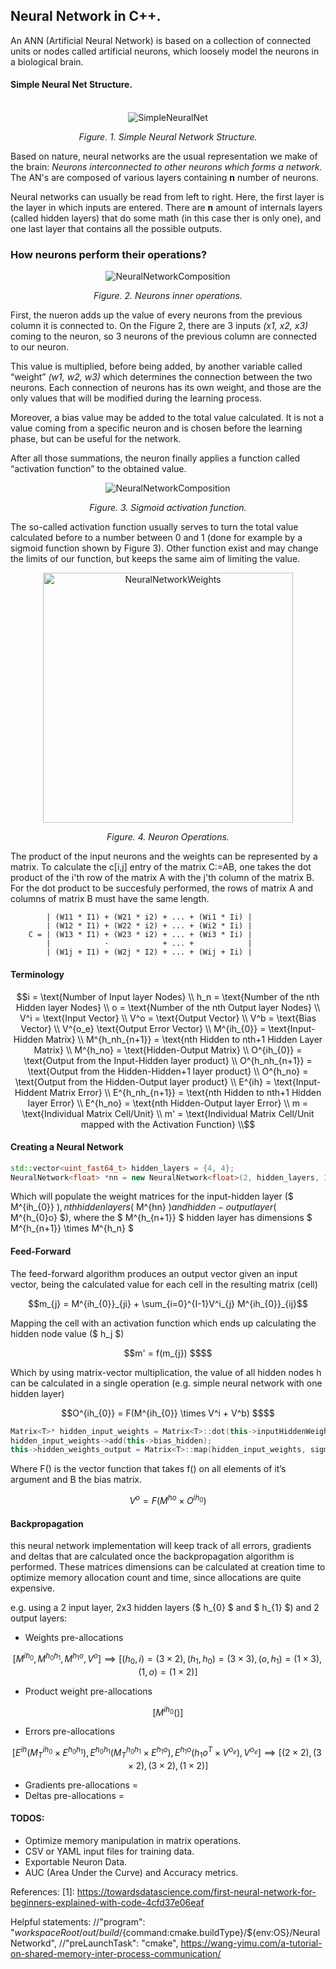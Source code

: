## Neural Network in C++. 

An ANN (Artificial Neural Network) is based on a collection of connected units or nodes called artificial neurons, which loosely model the neurons in a biological brain.

#### Simple Neural Net Structure.
<br />

<center> 
    <img src="./Resources/SimpleNeuralNetwork.jpg" alt="SimpleNeuralNet">
    <p><i>Figure. 1. Simple Neural Network Structure.</i></p>
</center>


Based on nature, neural networks are the usual representation we make of the brain: *Neurons interconnected to other neurons which forms a network.* The AN's are composed of various layers containing **n** number of neurons.

Neural networks can usually be read from left to right. Here, the first layer is the layer in which inputs are entered. There are **n** amount of internals layers (called hidden layers) that do some math (in this case ther is only one), and one last layer that contains all the possible outputs.

### How neurons perform their operations?
<center> 
    <img src="./Resources/NeuralNetworkComposition.jpeg" alt="NeuralNetworkComposition">
    <p><i>Figure. 2. Neurons inner operations.</i></p>
</center>

First, the nueron adds up the value of every neurons from the previous column it is connected to. On the Figure 2, there are 3 inputs *(x1, x2, x3)* coming to the neuron, so 3 neurons of the previous column are connected to our neuron.

This value is multiplied, before being added, by another variable called “weight” *(w1, w2, w3)* which determines the connection between the two neurons. Each connection of neurons has its own weight, and those are the only values that will be modified during the learning process.

Moreover, a bias value may be added to the total value calculated. It is not a value coming from a specific neuron and is chosen before the learning phase, but can be useful for the network.

After all those summations, the neuron finally applies a function called “activation function” to the obtained value.

<center> 
    <img src="./Resources/SigmoidFunction.png" alt="NeuralNetworkComposition">
    <p><i>Figure. 3. Sigmoid activation function.</i></p>
</center>

The so-called activation function usually serves to turn the total value calculated before to a number between 0 and 1 (done for example by a sigmoid function shown by Figure 3). Other function exist and may change the limits of our function, but keeps the same aim of limiting the value.

<center>
    <img src="./Resources/NeuralNetworkWeights.png" width="400px" alt="NeuralNetworkWeights">
    <p><i>Figure. 4. Neuron Operations.</i></p>
</center>

The product of the input neurons and the weights can be represented by a matrix. To calculate the c[i,j] entry of the matrix C:=AB, one takes the dot product of the i'th row of the matrix A with the j'th column of the matrix B. For the dot product to be succesfuly performed, the rows of matrix A and columns of matrix B must have the same length.
 
            | (W11 * I1) + (W21 * i2) + ... + (Wi1 * Ii) | 
            | (W12 * I1) + (W22 * i2) + ... + (Wi2 * Ii) |    
        C = | (W13 * I1) + (W23 * i2) + ... + (Wi3 * Ii) |
            |            ·            + ... +            |
            | (W1j + I1) + (W2j * I2) + ... + (Wij + Ii) |


#### Terminology

```math
i = \text{Number of Input layer Nodes} \\
h_n = \text{Number of the nth Hidden layer Nodes} \\
o = \text{Number of the nth Output layer Nodes} \\
V^i = \text{Input Vector} \\
V^o = \text{Output Vector} \\
V^b = \text{Bias Vector} \\
V^{o_e} \text{Output Error Vector} \\
M^{ih_{0}} = \text{Input-Hidden Matrix} \\
M^{h_nh_{n+1}} = \text{nth Hidden to nth+1 Hidden Layer Matrix} \\
M^{h_no} = \text{Hidden-Output Matrix} \\
O^{ih_{0}} = \text{Output from the Input-Hidden layer product} \\
O^{h_nh_{n+1}} = \text{Output from the Hidden-Hidden+1 layer product} \\
O^{h_no} = \text{Output from the Hidden-Output layer product} \\
E^{ih} = \text{Input-Hiddent Matrix Error} \\
E^{h_nh_{n+1}} = \text{nth Hidden to nth+1 Hidden layer Error} \\
E^{h_no} = \text{nth Hidden-Output layer Error} \\
m = \text{Individual Matrix Cell/Unit} \\
m' = \text{Individual Matrix Cell/Unit mapped with the Activation Function} \\
```

#### Creating a Neural Network
```c++
std::vector<uint_fast64_t> hidden_layers = {4, 4};
NeuralNetwork<float> *nn = new NeuralNetwork<float>(2, hidden_layers, 1);
```

Which will populate the weight matrices for the input-hidden layer ($ M^{ih_{0}} $), nth hidden layers ($ M^{hn} $) and hidden-output layer ($ M^{h_{0}o} $), where the $ M^{h_{n+1}} $ hidden layer has dimensions $ M^{h_{n+1}} \times M^{h_n} $

#### Feed-Forward
The feed-forward algorithm produces an output vector given an input vector, being the calculated value for each cell in the resulting matrix (cell)

```math
m_{j} = M^{ih_{0}}_{ji} + \sum_{i=0}^{I-1}V^i_{j} M^{ih_{0}}_{ij}
```

Mapping the cell with an activation function which ends up calculating the hidden node value ($ h_j $)

```math
m' = f(m_{j}) $$
```

Which by using matrix-vector multiplication, the value of all hidden nodes h can be calculated in a single operation (e.g. simple neural network with one hidden layer)

```math
O^{ih_{0}} = F(M^{ih_{0}} \times V^i + V^b) $$
```

```c++
Matrix<T>* hidden_input_weights = Matrix<T>::dot(this->inputHiddenWeights, inputs);
hidden_input_weights->add(this->bias_hidden);
this->hidden_weights_output = Matrix<T>::map(hidden_input_weights, sigmoid);
```

Where F() is the vector function that takes f() on all elements of it’s argument and B the bias matrix.

```math
V^o = F( M^{h_{}o} \times O^{ih_{0}})
```

#### Backpropagation
this neural network implementation will keep track of all errors, gradients and deltas that are calculated once the backpropagation algorithm is performed. These matrices dimensions can be calculated at creation time to optimize memory allocation count and time, since allocations are quite expensive.

e.g. using a 2 input layer, 2x3 hidden layers ($ h_{0} $ and $ h_{1} $) and 2 output layers: 

* Weights pre-allocations
```math
  [M^{ih_{0}}, M^{h_0h_{1}}, M^{h_{1}o}, V^o] \implies{[(h_0,i) =(3 \times 2), (h_1,h_0)=(3 \times 3), (o,h_1)=(1 \times 3), (1,o)=(1 \times 2)]}
```
* Product weight pre-allocations
```math
[M^{ih_{0}}()]
```
* Errors pre-allocations
```math
[E^{ih}(M^{ih_{0}}_T \times E^{h_0h_{1}}), E^{h_0h_{1}}(M^{h_0h_{1}}_T \times E^{h_1o}), E^{h_1o}(h_1o^T \times V^{o_e}), V^{o_e}] \implies{[(2 \times 2), (3 \times 2), (3 \times 2), (1 \times 2)]}
```
* Gradients pre-allocations =
* Deltas pre-allocations =

#### TODOS:

+ Optimize memory manipulation in matrix operations.
+ CSV or YAML input files for training data.
+ Exportable Neuron Data.
+ AUC (Area Under the Curve) and Accuracy metrics.

References:
[1]: https://towardsdatascience.com/first-neural-network-for-beginners-explained-with-code-4cfd37e06eaf

Helpful statements:
//"program": "${workspaceRoot}/out/build/${command:cmake.buildType}/${env:OS}/NeuralNetworkd",
//"preLaunchTask": "cmake",
https://wang-yimu.com/a-tutorial-on-shared-memory-inter-process-communication/
